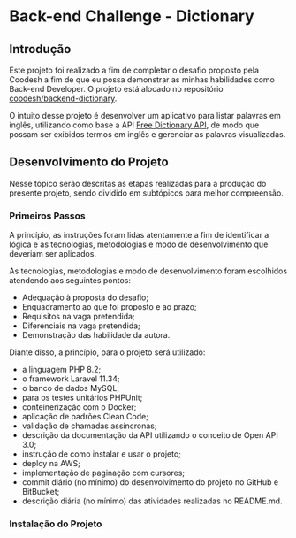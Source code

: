 # Back-end Challenge - Dictionary

## Introdução

Este projeto foi realizado a fim de completar o desafio proposto pela Coodesh a fim de que eu possa demonstrar as minhas habilidades como Back-end Developer. O projeto está alocado no repositório [coodesh/backend-dictionary](https://github.com/coodesh/backend-dictionary).

O intuito desse projeto é desenvolver um aplicativo para listar palavras em inglês, utilizando como base a API [Free Dictionary API](https://dictionaryapi.dev/), de modo que possam ser exibidos termos em inglês e gerenciar as palavras visualizadas.


## Desenvolvimento do Projeto

Nesse tópico serão descritas as etapas realizadas para a produção do presente projeto, sendo dividido em subtópicos para melhor compreensão.

### Primeiros Passos

A princípio, as instruções foram lidas atentamente a fim de identificar a lógica e as tecnologias, metodologias e modo de desenvolvimento que deveriam ser aplicados.

As tecnologias, metodologias e modo de desenvolvimento foram escolhidos atendendo aos seguintes pontos:
- Adequação à proposta do desafio;
- Enquadramento ao que foi proposto e ao prazo;
- Requisitos na vaga pretendida;
- Diferenciais na vaga pretendida;
- Demonstração das habilidade da autora.

Diante disso, a princípio, para o projeto será utilizado:
- a linguagem PHP 8.2;
- o framework Laravel 11.34;
- o banco de dados MySQL;
- para os testes unitários PHPUnit;
- conteinerização com o Docker;
- aplicação de padrões Clean Code;
- validação de chamadas assíncronas;
- descrição da documentação da API utilizando o conceito de Open API 3.0;
- instrução de como instalar e usar o projeto;
- deploy na AWS;
- implementação de paginação com cursores;
- commit diário (no mínimo) do desenvolvimento do projeto no GitHub e BitBucket;
- descrição diária (no mínimo) das atividades realizadas no README.md.

### Instalação do Projeto